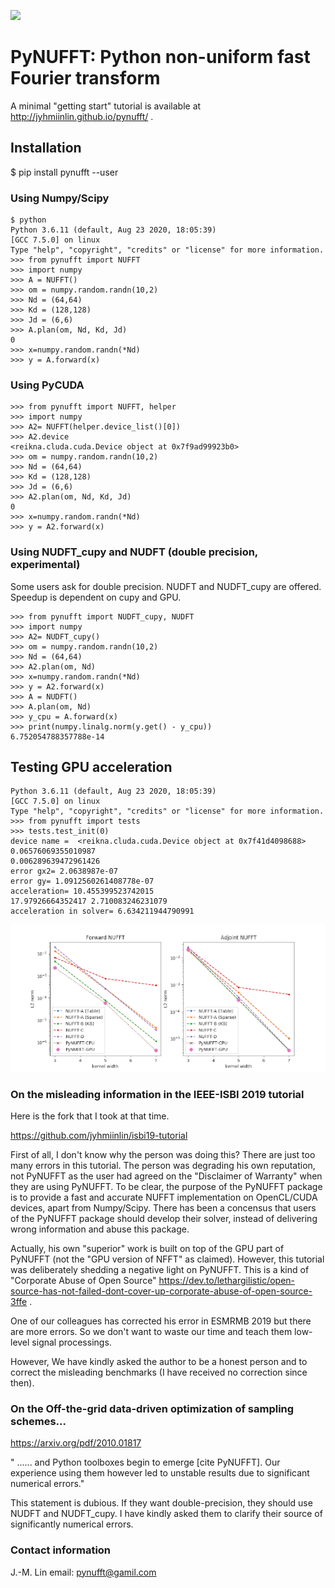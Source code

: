 ![](g5738.jpeg)
# PyNUFFT: Python non-uniform fast Fourier transform

A minimal "getting start" tutorial is available at http://jyhmiinlin.github.io/pynufft/ .

## Installation

$ pip install pynufft --user


### Using Numpy/Scipy

```
$ python
Python 3.6.11 (default, Aug 23 2020, 18:05:39) 
[GCC 7.5.0] on linux
Type "help", "copyright", "credits" or "license" for more information.
>>> from pynufft import NUFFT
>>> import numpy
>>> A = NUFFT()
>>> om = numpy.random.randn(10,2)
>>> Nd = (64,64)
>>> Kd = (128,128)
>>> Jd = (6,6)
>>> A.plan(om, Nd, Kd, Jd)
0
>>> x=numpy.random.randn(*Nd)
>>> y = A.forward(x)
```

### Using PyCUDA

```
>>> from pynufft import NUFFT, helper
>>> import numpy
>>> A2= NUFFT(helper.device_list()[0])
>>> A2.device
<reikna.cluda.cuda.Device object at 0x7f9ad99923b0>
>>> om = numpy.random.randn(10,2)
>>> Nd = (64,64)
>>> Kd = (128,128)
>>> Jd = (6,6)
>>> A2.plan(om, Nd, Kd, Jd)
0
>>> x=numpy.random.randn(*Nd)
>>> y = A2.forward(x)
```

### Using NUDFT_cupy and NUDFT (double precision, experimental)

Some users ask for double precision. 
NUDFT and NUDFT_cupy are offered.
Speedup is dependent on cupy and GPU.  


```
>>> from pynufft import NUDFT_cupy, NUDFT
>>> import numpy
>>> A2= NUDFT_cupy()
>>> om = numpy.random.randn(10,2)
>>> Nd = (64,64)
>>> A2.plan(om, Nd)
>>> x=numpy.random.randn(*Nd)
>>> y = A2.forward(x)
>>> A = NUDFT()
>>> A.plan(om, Nd)
>>> y_cpu = A.forward(x)
>>> print(numpy.linalg.norm(y.get() - y_cpu))
6.752054788357788e-14
```


## Testing GPU acceleration

```
Python 3.6.11 (default, Aug 23 2020, 18:05:39) 
[GCC 7.5.0] on linux
Type "help", "copyright", "credits" or "license" for more information.
>>> from pynufft import tests
>>> tests.test_init(0)
device name =  <reikna.cluda.cuda.Device object at 0x7f41d4098688>
0.06576069355010987
0.006289639472961426
error gx2= 2.0638987e-07
error gy= 1.0912560261408778e-07
acceleration= 10.455399523742015
17.97926664352417 2.710083246231079
acceleration in solver= 6.634211944790991
```

![](Figure_1.png)

### On the misleading information in the IEEE-ISBI 2019 tutorial

Here is the fork that I took at that time. 

https://github.com/jyhmiinlin/isbi19-tutorial

First of all, I don't know why the person was doing this? There are just too many errors in this tutorial. The person was degrading his own reputation, not PyNUFFT as the user had agreed on the "Disclaimer of Warranty" when they are using PyNUFFT. To be clear, the purpose of the PyNUFFT package is to provide a fast and accurate NUFFT implementation on OpenCL/CUDA devices, apart from Numpy/Scipy. There has been a concensus that users of the PyNUFFT package should develop their solver, instead of delivering wrong information and abuse this package. 

Actually, his own "superior" work is built on top of the GPU part of PyNUFFT (not the "GPU version of NFFT" as claimed). However, this tutorial was deliberately shedding a negative light on PyNUFFT. This is a kind of "Corporate Abuse of Open Source" https://dev.to/lethargilistic/open-source-has-not-failed-dont-cover-up-corporate-abuse-of-open-source-3ffe .

One of our colleagues has corrected his error in ESMRMB 2019 but there are more errors. So we don't want to waste our time and teach them low-level signal processings.

However, We have kindly asked the author to be a honest person and to correct the misleading benchmarks (I have received no correction since then). 


### On the Off-the-grid data-driven optimization of sampling schemes...

https://arxiv.org/pdf/2010.01817

" ...... and Python toolboxes begin to emerge [cite PyNUFFT]. Our experience using them however led to unstable results due to significant numerical errors."

This statement is dubious. If they want double-precision, they should use NUDFT and NUDFT_cupy. I have kindly asked them to clarify their source of significantly numerical errors.  


### Contact information
J.-M. Lin
email: pynufft@gamil.com

